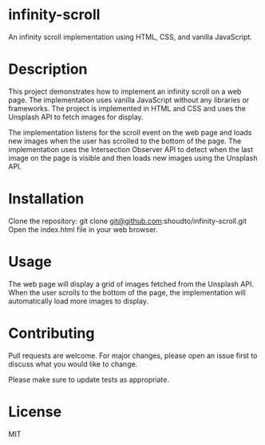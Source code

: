 # infinity-scroll
An infinity scroll implementation using HTML, CSS, and vanilla JavaScript.

# Description
This project demonstrates how to implement an infinity scroll on a web page. The implementation uses vanilla JavaScript without any libraries or frameworks. The project is implemented in HTML and CSS and uses the Unsplash API to fetch images for display.

The implementation listens for the scroll event on the web page and loads new images when the user has scrolled to the bottom of the page. The implementation uses the Intersection Observer API to detect when the last image on the page is visible and then loads new images using the Unsplash API.

# Installation
Clone the repository: git clone git@github.com:shoudto/infinity-scroll.git
Open the index.html file in your web browser.

# Usage
The web page will display a grid of images fetched from the Unsplash API. When the user scrolls to the bottom of the page, the implementation will automatically load more images to display.

# Contributing
Pull requests are welcome. For major changes, please open an issue first to discuss what you would like to change.

Please make sure to update tests as appropriate.

# License
MIT
